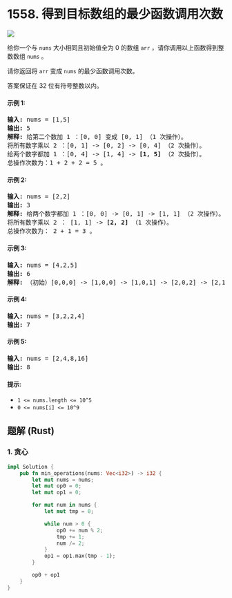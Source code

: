# 1558. 得到目标数组的最少函数调用次数
![](https://assets.leetcode.com/uploads/2020/07/10/sample_2_1887.png)

给你一个与 `nums` 大小相同且初始值全为 0 的数组 `arr` ，请你调用以上函数得到整数数组 `nums` 。

请你返回将 `arr` 变成 `nums` 的最少函数调用次数。

答案保证在 32 位有符号整数以内。

#### 示例 1:
<pre>
<b>输入:</b> nums = [1,5]
<b>输出:</b> 5
<b>解释:</b> 给第二个数加 1 ：[0, 0] 变成 [0, 1] （1 次操作）。
将所有数字乘以 2 ：[0, 1] -> [0, 2] -> [0, 4] （2 次操作）。
给两个数字都加 1 ：[0, 4] -> [1, 4] -> <b>[1, 5]</b> （2 次操作）。
总操作次数为：1 + 2 + 2 = 5 。
</pre>

#### 示例 2:
<pre>
<b>输入:</b> nums = [2,2]
<b>输出:</b> 3
<b>解释:</b> 给两个数字都加 1 ：[0, 0] -> [0, 1] -> [1, 1] （2 次操作）。
将所有数字乘以 2 ： [1, 1] -> <b>[2, 2]</b> （1 次操作）。
总操作次数为： 2 + 1 = 3 。
</pre>

#### 示例 3:
<pre>
<b>输入:</b> nums = [4,2,5]
<b>输出:</b> 6
<b>解释:</b> （初始）[0,0,0] -> [1,0,0] -> [1,0,1] -> [2,0,2] -> [2,1,2] -> [4,2,4] -> <b>[4,2,5]</b> （nums 数组）。
</pre>

#### 示例 4:
<pre>
<b>输入:</b> nums = [3,2,2,4]
<b>输出:</b> 7
</pre>

#### 示例 5:
<pre>
<b>输入:</b> nums = [2,4,8,16]
<b>输出:</b> 8
</pre>

#### 提示:
* `1 <= nums.length <= 10^5`
* `0 <= nums[i] <= 10^9`

## 题解 (Rust)

### 1. 贪心
```Rust
impl Solution {
    pub fn min_operations(nums: Vec<i32>) -> i32 {
        let mut nums = nums;
        let mut op0 = 0;
        let mut op1 = 0;

        for mut num in nums {
            let mut tmp = 0;

            while num > 0 {
                op0 += num % 2;
                tmp += 1;
                num /= 2;
            }
            op1 = op1.max(tmp - 1);
        }

        op0 + op1
    }
}
```
